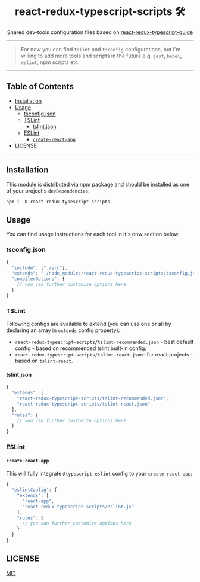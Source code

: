 <div align="center">
<h1>react-redux-typescript-scripts 🛠</h1>

<p>Shared dev-tools configuration files based on <a href="https://github.com/piotrwitek/react-redux-typescript-guide">react-redux-typescript-guide</a></p>
</div>

---

> For now you can find `tslint` and `tsconfig` configurations, but I'm willing to add more tools and scripts in the future e.g. `jest`, `babel`, `eslint`, npm scripts etc.

---

## Table of Contents

<!-- START doctoc generated TOC please keep comment here to allow auto update -->
<!-- DON'T EDIT THIS SECTION, INSTEAD RE-RUN doctoc TO UPDATE -->


- [Installation](#installation)
- [Usage](#usage)
  - [tsconfig.json](#tsconfigjson)
  - [TSLint](#tslint)
    - [tslint.json](#tslintjson)
  - [ESLint](#eslint)
    - [`create-react-app`](#create-react-app)
- [LICENSE](#license)

<!-- END doctoc generated TOC please keep comment here to allow auto update -->

---

## Installation

This module is distributed via npm package and
should be installed as one of your project's `devDependencies`:

```
npm i -D react-redux-typescript-scripts
```

## Usage

You can find usage instructions for each tool in it's onw section below.

### tsconfig.json
```ts
{
  "include": ["./src"],
  "extends": "./node_modules/react-redux-typescript-scripts/tsconfig.json",
  "compilerOptions": {
    // you can further customize options here
  }
}
```

### TSLint
Following configs are available to extend (you can use one or all by declaring an array in `extends` config property):
  - `react-redux-typescript-scripts/tslint-recommended.json` - best default config - based on recommended tslint built-in config.
  - `react-redux-typescript-scripts/tslint-react.json`- for react projects - based on `tslint-react`.

#### tslint.json
```ts
{
  "extends": [
    "react-redux-typescript-scripts/tslint-recommended.json", 
    "react-redux-typescript-scripts/tslint-react.json"
  ],
  "rules": {
    // you can further customize options here
  }
}
```

### ESLint

#### `create-react-app`
This will fully integrate `@typescript-eslint` config to your `create-react-app`:
```ts
{
  "eslintConfig": {
    "extends": [
      "react-app",
      "react-redux-typescript-scripts/eslint.js"
    ],
    "rules": {
      // you can further customize options here
    }
  }
}
```

## LICENSE

[MIT](./LICENSE)
